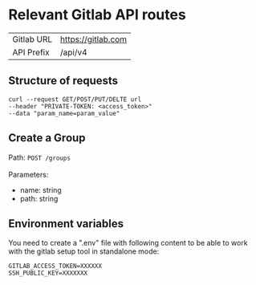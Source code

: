 # Relevant Gitlab API routes

|            |                    |
| ---------- | ------------------ |
| Gitlab URL | https://gitlab.com |
| API Prefix | /api/v4            |

## Structure of requests

```
curl --request GET/POST/PUT/DELTE url
--header "PRIVATE-TOKEN: <access_token>"
--data "param_name=param_value"
```

## Create a Group

Path: `POST /groups`<br><br>
Parameters:

- name: string
- path: string

## Environment variables

You need to create a ".env" file with following content to be able to work with the gitlab setup tool in standalone mode:

```
GITLAB_ACCESS_TOKEN=XXXXXX
SSH_PUBLIC_KEY=XXXXXXX
```
